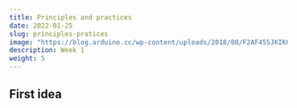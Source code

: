 ```yaml
---
title: Principles and practices
date: 2022-01-25
slug: principles-pratices
image: "https://blog.arduino.cc/wp-content/uploads/2018/08/F2AF455JKIKCY2N.LARGE_-1024x761.jpg"
description: Week 1
weight: 5
---
```


## First idea